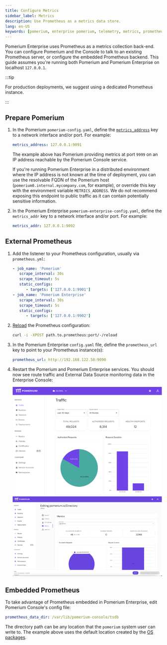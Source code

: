 ```yaml
---
title: Configure Metrics
sidebar_label: Metrics
description: Use Prometheus as a metrics data store.
lang: en-US
keywords: [pomerium, enterprise pomerium, telemetry, metrics, prometheus]
---
```


Pomerium Enterprise uses Prometheus as a metrics collection back-end. You can configure Pomerium and the Console to talk to an existing Prometheus server, or configure the embedded Prometheus backend. This guide assumes you're running both Pomerium and Pomerium Enterprise on localhost `127.0.0.1`.

:::tip

For production deployments, we suggest using a dedicated Prometheus instance.

:::

## Prepare Pomerium

1. In the Pomerium `pomerium-config.yaml`, define the [`metrics_address`](/docs/reference/metrics-address) key to a network interface and/or port. For example:

   ```yaml title="pomerium-config.yaml"
   metrics_address: 127.0.0.1:9091
   ```

   The example above has Pomerium providing metrics at port `9999` on an IP address reachable by the Pomerium Console service.

   If you're running Pomerium Enterprise in a distributed environment where the IP address is not known at the time of deployment, you can use the resolvable FQDN of the Pomerium host (`pomerium0.internal.mycompany.com`, for example), or override this key with the environment variable `METRICS_ADDRESS`. We do not recommend exposing this endpoint to public traffic as it can contain potentially sensitive information.

1. In the Pomerium Enterprise `pomerium-enterprise-config.yaml`, define the `metrics_addr` key to a network interface and/or port. For example: 

   ```yaml title="config.yaml"
   metrics_addr: 127.0.0.1:9092
   ```

## External Prometheus

1. Add the listener to your Prometheus configuration, usually via `prometheus.yml`:

   ```yaml
   - job_name: 'Pomerium'
      scrape_interval: 30s
      scrape_timeout: 5s
      static_configs:
         - targets: ['127.0.0.1:9901']
   - job_name: 'Pomerium Enterprise'
      scrape_interval: 30s
      scrape_timeout: 5s
      static_configs:
         - targets: ['127.0.0.1:9902']

   ```

1. [Reload](https://prometheus.io/docs/prometheus/latest/configuration/configuration/#configuration) the Prometheus configuration:

   ```bash
   curl -i -XPOST path.to.prometheus:port/-/reload
   ```

1. In the Pomerium Enterprise `config.yaml` file, define the `prometheus_url` key to point to your Prometheus instance(s):

   ```yaml
   prometheus_url: http://192.168.122.50:9090
   ```

2. Restart the Pomerium and Pomerium Enterprise services. You should now see route traffic and External Data Source monitoring data in the Enterprise Console:

   ![Traffic Data in Pomerium Enterprise](./img/metrics/console-route-traffic.png)
   ![External Data Source in Pomerium Enterprise](./img/metrics/console-ext-datasource-monitoring.png)

## Embedded Prometheus

To take advantage of Prometheus embedded in Pomerium Enterprise, edit Pomerium Console's config file:

```yaml title="config.yaml"
prometheus_data_dir: /var/lib/pomerium-console/tsdb
```

The directory path can be any location that the `pomerium` system user can write to. The example above uses the default location created by the [OS packages](/docs/enterprise/install/quickstart).
